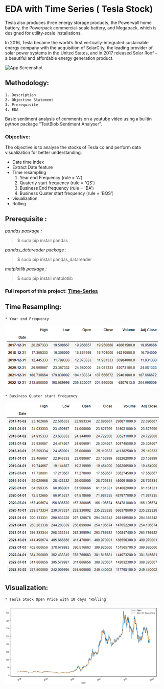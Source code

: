 # **EDA with Time Series ( Tesla Stock)**

Tesla also produces three energy storage products, the Powerwall home battery, the Powerpack commercial-scale battery, and Megapack, which is designed for utility-scale installations.

In 2016, Tesla became the world’s first vertically-integrated sustainable energy company with the acquisition of SolarCity, the leading provider of solar power systems in the United States, and in 2017 released Solar Roof – a beautiful and affordable energy generation product.


![App Screenshot](https://img.money.com/2021/05/Investing-How-To-Buy-Tesla-Stock.jpg)

## Methodology:

    1. Description
    2. Objective Statement
    3. Prerequisite
    4. EDA

Basic sentiment analysis of comments on a youtube video using a builtin python package "TextBlob Sentiment Analyser".
### Objective:
The objective is to analyse the stocks of Tesla co and perform data visualization for better understanding.

* Date time index
* Extract Date feature
* Time resampling
    1. Year end Frequency (rule = 'A')
    2. Quaterly start frequency (rule = 'QS')
    3. Business End frequency (rule = 'BA')
    4. Business Quater start frequency (rule = 'BQS')
* visualization
* Rolling


## Prerequisite :
_pandas package :_

> $ sudo pip install pandas

_pandas_datareader package :_

> $ sudo pip install pandas_datareader

_matplotlib package :_

> $ sudo pip install matplotlib


 ### Full report of this project: [Time-Series](https://github.com/L-VinayKumar/EDA-with-Time-Series-/blob/main/Time_series_EDA/Tesla_data.ipynb)

## Time Resampling:
    * Year end Frequency
![Logo](https://github.com/L-VinayKumar/EDA-with-Time-Series-/blob/main/Time_series_EDA/Year-end-Freq.PNG?raw=true)
    

    * Business Quater start frequency
![Logo](https://github.com/L-VinayKumar/EDA-with-Time-Series-/blob/main/Time_series_EDA/Business-quater-start-Freq.PNG?raw=true)

## Visualization:
    * Tesla Stock Open Price with 10 days 'Rolling'
![Logo](https://github.com/L-VinayKumar/EDA-with-Time-Series-/blob/main/Time_series_EDA/10-days_Rolling.PNG?raw=true)
